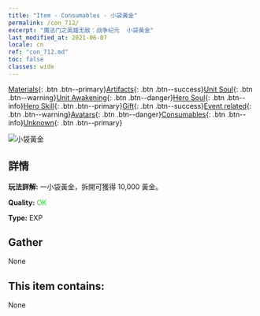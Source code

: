 ```yaml
---
title: "Item - Consumables - 小袋黃金"
permalink: /con_712/
excerpt: "魔法门之英雄无敌：战争纪元  小袋黃金"
last_modified_at: 2021-06-07
locale: cn
ref: "con_712.md"
toc: false
classes: wide
---
```

 [Materials](/ItemsCN/){: .btn .btn--primary}[Artifacts](/ItemsCN/Artifacts/){: .btn .btn--success}[Unit Soul](/ItemsCN/UnitSoul/){: .btn .btn--warning}[Unit Awakening](/ItemsCN/UnitAwakening/){: .btn .btn--danger}[Hero Soul](/ItemsCN/HeroSoul/){: .btn .btn--info}[Hero Skill](/ItemsCN/HeroSkill/){: .btn .btn--primary}[Gift](/ItemsCN/Gift/){: .btn .btn--success}[Event related](/ItemsCN/Events/){: .btn .btn--warning}[Avatars](/ItemsCN/Avatars/){: .btn .btn--danger}[Consumables](/ItemsCN/Consumables/){: .btn .btn--info}[Unknown](/ItemsCN/Unknown/){: .btn .btn--primary}

 ![小袋黃金](/images/t/i_510.png)

## 詳情
 **玩法詳解:** 一小袋黃金，拆開可獲得 10,000 黃金。

 **Quality:** <span style="color: #32CD32">OK</span>

 **Type:** EXP

## Gather

  None

## This item contains:

  None

